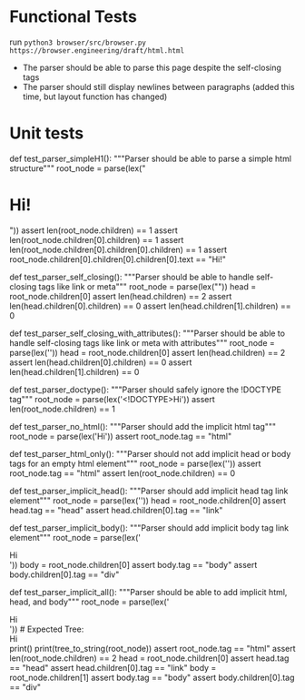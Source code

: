 # Functional Tests
run `python3 browser/src/browser.py https://browser.engineering/draft/html.html`
- The parser should be able to parse this page despite the self-closing tags
- The parser should still display newlines between paragraphs (added this time, but layout function has changed)

# Unit tests

def test_parser_simpleH1():
    """Parser should be able to parse a simple html structure"""
    root_node = parse(lex("<html><body><h1>Hi!</h1></body></html>"))
    assert len(root_node.children) == 1
    assert len(root_node.children[0].children) == 1
    assert len(root_node.children[0].children[0].children) == 1
    assert root_node.children[0].children[0].children[0].text == "Hi!"

def test_parser_self_closing():
    """Parser should be able to handle self-closing tags like link or meta"""
    root_node = parse(lex("<html><head><link><meta></head></html>"))
    head = root_node.children[0]
    assert len(head.children) == 2
    assert len(head.children[0].children) == 0
    assert len(head.children[1].children) == 0

def test_parser_self_closing_with_attributes():
    """Parser should be able to handle self-closing tags like link or meta with attributes"""
    root_node = parse(lex('<html><head><link /><meta charset="utf-8" /></head></html>'))
    head = root_node.children[0]
    assert len(head.children) == 2
    assert len(head.children[0].children) == 0
    assert len(head.children[1].children) == 0

def test_parser_doctype():
    """Parser should safely ignore the !DOCTYPE tag"""
    root_node = parse(lex('<!DOCTYPE><html>Hi</html>'))
    assert len(root_node.children) == 1

def test_parser_no_html():
    """Parser should add the implicit html tag"""
    root_node = parse(lex('<body>Hi</body>'))
    assert root_node.tag == "html"

def test_parser_html_only():
    """Parser should not add implicit head or body tags for an empty html element"""
    root_node = parse(lex('<html></html>'))
    assert root_node.tag == "html"
    assert len(root_node.children) == 0

def test_parser_implicit_head():
    """Parser should add implicit head tag link element"""
    root_node = parse(lex('<html><link /></html>'))
    head = root_node.children[0]
    assert head.tag == "head"
    assert head.children[0].tag == "link"

def test_parser_implicit_body():
    """Parser should add implicit body tag link element"""
    root_node = parse(lex('<html><div>Hi</div></html>'))
    body = root_node.children[0]
    assert body.tag == "body"
    assert body.children[0].tag == "div"

def test_parser_implicit_all():
    """Parser should be able to add implicit html, head, and body"""
    root_node = parse(lex('<link /></head><div>Hi</div>'))
    # Expected Tree: <html><head><link /></head><body><div>Hi</div></body></html>
    print()
    print(tree_to_string(root_node))
    assert root_node.tag == "html"
    assert len(root_node.children) == 2
    head = root_node.children[0]
    assert head.tag == "head"
    assert head.children[0].tag == "link"
    body = root_node.children[1]
    assert body.tag == "body"
    assert body.children[0].tag == "div"